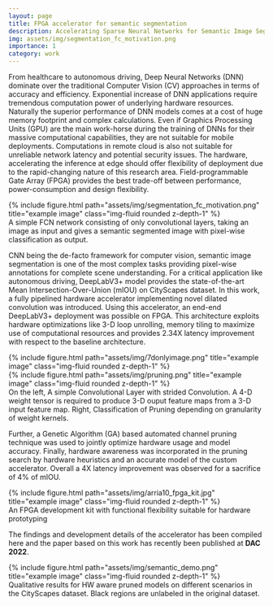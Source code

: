 ```yaml
---
layout: page
title: FPGA accelerator for semantic segmentation
description: Accelerating Sparse Neural Networks for Semantic Image Segmentation on FPGA platforms
img: assets/img/segmentation_fc_motivation.png
importance: 1
category: work
---
```


From healthcare to autonomous driving, Deep Neural Networks (DNN) dominate over the traditional Computer Vision (CV) approaches in terms of accuracy and efficiency. Exponential increase of DNN applications require tremendous computation power of underlying hardware resources. Naturally the superior performance of DNN models comes at a cost of huge memory footprint and complex calculations. Even if Graphics Processing Units (GPU) are the main work-horse during the training of DNNs for their massive computational capabilities, they are not suitable for mobile deployments. Computations in remote cloud is also not suitable for unreliable network latency and potential security issues. The hardware, accelerating the inference at edge should offer flexibility of deployment due to the rapid-changing nature of this research area. Field-programmable Gate Array (FPGA) provides the best trade-off between performance, power-consumption and design flexibility.

<div class="row">
<div class="col-sm mt-3 mt-md-0">
        {% include figure.html path="assets/img/segmentation_fc_motivation.png" title="example image" class="img-fluid rounded z-depth-1" %}
    </div>

</div>
<div class="caption">
A simple FCN network consisting of only convolutional layers, taking
an image as input and gives a semantic segmented image with
pixel-wise classification as output.
</div> 

CNN being the de-facto framework for computer vision, semantic image segmentation is one of the most complex tasks providing pixel-wise annotations for complete scene understanding. For a critical application like autonomous driving, DeepLabV3+ model provides the state-of-the-art Mean Intersection-Over-Union (mIOU) on CityScapes dataset. In this work, a fully pipelined hardware accelerator implementing novel dilated convolution was introduced. Using this accelerator, an end-end  DeepLabV3+ deployment was possible on FPGA. This architecture exploits hardware optimizations like 3-D loop unrolling, memory tiling to maximize use of computational resources and provides 2.34X latency improvement with respect to the baseline architecture.

<div class="row">
    <div class="col-sm mt-3 mt-md-0">
        {% include figure.html path="assets/img/7donlyimage.png" title="example image" class="img-fluid rounded z-depth-1" %}
    </div>
    <div class="col-sm mt-3 mt-md-0">
        {% include figure.html path="assets/img/pruning.png" title="example image" class="img-fluid rounded z-depth-1" %}
    </div>

</div>
<div class="caption">
    On the left, A simple Convolutional Layer with strided Convolution. A 4-D weight tensor is required to produce 3-D ouput feature maps from a 3-D input
feature map. Right, Classification of Pruning depending on granularity of weight kernels.
</div>


Further, a Genetic Algorithm (GA) based automated channel pruning technique was used to jointly optimize hardware usage and model accuracy. Finally, hardware awareness was incorporated in the pruning search by hardware heuristics and an accurate model of the custom accelerator. Overall a 4X latency improvement was observed for a sacrifice of 4% of mIOU.

<!-- To give your project a background in the portfolio page, just add the img tag to the front matter like so:

    ---
    layout: page
    title: project
    description: a project with a background image
    img: /assets/img/12.jpg
    --- -->



<div class="row">
    <div class="col-sm mt-3 mt-md-0">
        {% include figure.html path="assets/img/arria10_fpga_kit.jpg" title="example image" class="img-fluid rounded z-depth-1" %}
    </div>
</div>
<div class="caption">
    An FPGA development kit with functional flexibility suitable for
hardware prototyping
</div>

The findings and development details of the accelerator has been compiled here and the paper based on this work has recently been published at **DAC 2022**.

<div class="row">
    <div class="col-sm mt-3 mt-md-0">
        {% include figure.html path="assets/img/semantic_demo.png" title="example image" class="img-fluid rounded z-depth-1" %}
    </div>
</div>
<div class="caption">
    Qualitative results for HW aware pruned models on different scenarios
in the CityScapes dataset. Black regions are unlabeled in the original
dataset.
</div>




<!-- The code is simple.
Just wrap your images with `<div class="col-sm">` and place them inside `<div class="row">` (read more about the <a href="https://getbootstrap.com/docs/4.4/layout/grid/">Bootstrap Grid</a> system).
To make images responsive, add `img-fluid` class to each; for rounded corners and shadows use `rounded` and `z-depth-1` classes.
Here's the code for the last row of images above: -->

<!-- {% raw %}
```html
<div class="row justify-content-sm-center">
    <div class="col-sm-8 mt-3 mt-md-0">
        {% include figure.html path="assets/img/6.jpg" title="example image" class="img-fluid rounded z-depth-1" %}
    </div>
    <div class="col-sm-4 mt-3 mt-md-0">
        {% include figure.html path="assets/img/11.jpg" title="example image" class="img-fluid rounded z-depth-1" %}
    </div>
</div>
```
{% endraw %} -->
